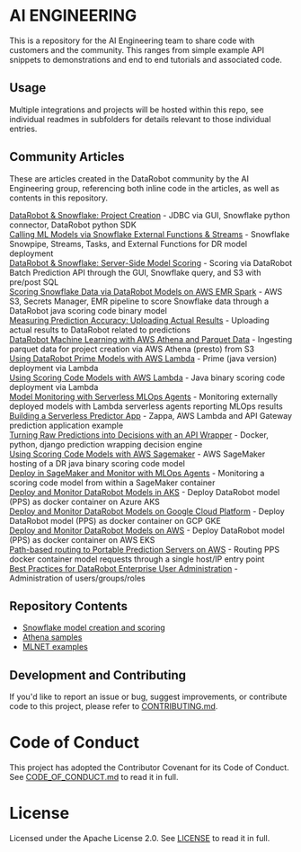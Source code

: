 # AI ENGINEERING

This is a repository for the AI Engineering team to share code with customers and the community.  This ranges from simple example API snippets to demonstrations and end to end tutorials and associated code.


## Usage

Multiple integrations and projects will be hosted within this repo, see individual readmes in subfolders for details relevant to those individual entries.

## Community Articles

These are articles created in the DataRobot community by the AI Engineering group, referencing both inline code in the articles, as well as contents in this repository.

[DataRobot & Snowflake: Project Creation](https://community.datarobot.com/t5/resources/datarobot-amp-snowflake-project-creation/ta-p/917) - JDBC via GUI, Snowflake python connector, DataRobot python SDK \
[Calling ML Models via Snowflake External Functions & Streams](https://community.datarobot.com/t5/resources/calling-ml-models-via-snowflake-external-functions-amp-streams/ta-p/5822) - Snowflake Snowpipe, Streams, Tasks, and External Functions for DR model deployment \
[DataRobot & Snowflake: Server-Side Model Scoring](https://community.datarobot.com/t5/resources/datarobot-amp-snowflake-server-side-model-scoring/ta-p/929) - Scoring via DataRobot Batch Prediction API through the GUI, Snowflake query, and S3 with pre/post SQL \
[Scoring Snowflake Data via DataRobot Models on AWS EMR Spark](https://community.datarobot.com/t5/resources/scoring-snowflake-data-via-datarobot-models-on-aws-emr-spark/ta-p/5253) - AWS S3, Secrets Manager, EMR pipeline to score Snowflake data through a DataRobot java scoring code binary model \
[Measuring Prediction Accuracy: Uploading Actual Results](https://community.datarobot.com/t5/resources/measuring-prediction-accuracy-uploading-actual-results/ta-p/7907) - Uploading actual results to DataRobot related to predictions \
[DataRobot Machine Learning with AWS Athena and Parquet Data](https://community.datarobot.com/t5/resources/datarobot-machine-learning-with-aws-athena-and-parquet-data/ta-p/1063) - Ingesting parquet data for project creation via AWS Athena (presto) from S3 \
[Using DataRobot Prime Models with AWS Lambda](https://community.datarobot.com/t5/resources/using-datarobot-prime-models-with-aws-lambda/ta-p/5567) - Prime (java version) deployment via Lambda \
[Using Scoring Code Models with AWS Lambda](https://community.datarobot.com/t5/resources/using-scoring-code-models-with-aws-lambda/ta-p/5559) - Java binary scoring code deployment via Lambda \
[Model Monitoring with Serverless MLOps Agents](https://community.datarobot.com/t5/resources/model-monitoring-with-serverless-mlops-agents/ta-p/7147) - Monitoring externally deployed models with Lambda serverless agents reporting MLOps results \
[Building a Serverless Predictor App](https) - Zappa, AWS Lambda and API Gateway prediction application example \
[Turning Raw Predictions into Decisions with an API Wrapper](https://community.datarobot.com/t5/resources/turning-raw-predictions-into-decisions-with-an-api-wrapper/ta-p/9195) - Docker, python, django prediction wrapping decision engine \
[Using Scoring Code Models with AWS Sagemaker](https://community.datarobot.com/t5/resources/using-scoring-code-models-with-aws-sagemaker/ta-p/5558) - AWS SageMaker hosting of a DR java binary scoring code model \
[Deploy in SageMaker and Monitor with MLOps Agents](https://community.datarobot.com/t5/resources/deploy-in-sagemaker-and-monitor-with-mlops-agents/ta-p/5771) - Monitoring a scoring code model from within a SageMaker container \
[Deploy and Monitor DataRobot Models in AKS](https://community.datarobot.com/t5/resources/deploy-and-monitor-datarobot-models-in-aks/ta-p/7317) - Deploy DataRobot model (PPS) as docker container on Azure AKS \
[Deploy and Monitor DataRobot Models on Google Cloud Platform](https://community.datarobot.com/t5/resources/deploy-and-monitor-datarobot-models-on-google-cloud-platform/ta-p/7675) - Deploy DataRobot model (PPS) as docker container on GCP GKE \
[Deploy and Monitor DataRobot Models on AWS](https://community.datarobot.com/t5/resources/deploy-and-monitor-datarobot-models-on-aws/ta-p/8762) - Deploy DataRobot model (PPS) as docker container on AWS EKS \
[Path-based routing to Portable Prediction Servers on AWS](https://community.datarobot.com/t5/resources/path-based-routing-to-portable-prediction-servers-on-aws/ta-p/9093) - Routing PPS docker container model requests through a single host/IP entry point \
[Best Practices for DataRobot Enterprise User Administration](https://community.datarobot.com/t5/resources/best-practices-for-datarobot-enterprise-user-administration/ta-p/9897) - Administration of users/groups/roles 



## Repository Contents


- [Snowflake model creation and scoring](https://github.com/datarobot-community/ai_engineering/tree/master/databases/snowflake)
- [Athena samples](https://github.com/datarobot-community/ai_engineering/tree/master/databases/athena)
- [MLNET examples](https://github.com/datarobot-community/ai_engineering/tree/master/mlops)


## Development and Contributing

If you'd like to report an issue or bug, suggest improvements, or contribute code to this project, please refer to [CONTRIBUTING.md](CONTRIBUTING.md).


# Code of Conduct

This project has adopted the Contributor Covenant for its Code of Conduct. 
See [CODE_OF_CONDUCT.md](CODE_OF_CONDUCT.md) to read it in full.

# License

Licensed under the Apache License 2.0. 
See [LICENSE](LICENSE) to read it in full.


